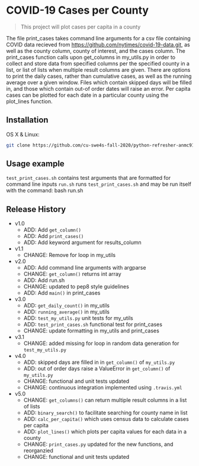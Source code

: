# COVID-19 Cases per County
> This project will plot cases per capita in a county

The file print_cases takes command line arguments for a csv file containing COVID data 
recieved from https://github.com/nytimes/covid-19-data.git, as well as the county column, 
county of interest, and the cases column. The print_cases function calls upon get_columns 
in my_utils.py in order to collect and store data from specified columns per the specified 
county in a list, or list of lists when multiple result columns are given. There are options 
to print the daily cases, rather than cumulative cases, as well as the running average over 
a given window. Files which contain skipped days will be filled in, and those which contain 
out-of order dates will raise an error. Per capita cases can be plotted for each date in
a particular county using the plot_lines function. 

## Installation

OS X & Linux:

```sh
git clone https://github.com/cu-swe4s-fall-2020/python-refresher-anmc9115.git
```

## Usage example
`test_print_cases.sh` contains test arguments that are formatted for command line inputs
`run.sh` runs `test_print_cases.sh` and may be run itself with the command: bash run.sh

## Release History

* v1.0
    * ADD: Add `get_column()`
    * ADD: Add `print_cases()`
    * ADD: Add keyword argument for results_column
* v1.1
    * CHANGE: Remove for loop in my_utils
* v2.0
    * ADD: Add command line arguments with argparse
    * CHANGE: `get_column()` returns int array
    * ADD: Add run.sh
    * CHANGE: updated to pep8 style guidelines
    * ADD: Add `main()` in print_cases
* v3.0
    * ADD: `get_daily_count()` in my_utils
    * ADD: `running_average()` in my_utils
    * ADD: `test_my_utils.py` unit tests for my_utils
    * ADD: `test_print_cases.sh` functional test for print_cases
    * CHANGE: update formatting in my_utils and print_cases
* v3.1
   * CHANGE: added missing for loop in random data generation for `test_my_utils.py`
* v4.0
   * ADD: skipped days are filled in in `get_column()` of `my_utils.py`
   * ADD: out of order days raise a ValueError in `get_column()` of `my_utils.py`
   * CHANGE: functional and unit tests updated
   * CHANGE: continuous integration implemented using `.travis.yml`
* v5.0
   * CHANGE: `get_columns()` can return multiple result columns in a list of lists
   * ADD: `binary_search()` to facilitate searching for county name in list
   * ADD: `calc_per_capita()` which uses census data to calculate cases per capita
   * ADD: `plot_lines()` which plots per capita values for each data in a county
   * CHANGE: `print_cases.py` updated for the new functions, and reorganzied 
   * CHANGE: functional and unit tests updated
